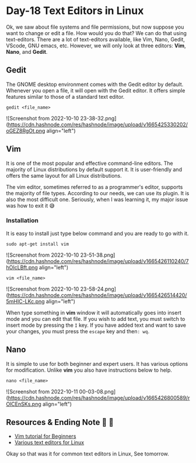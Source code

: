 # Day-18 Text Editors in Linux

Ok, we saw about file systems and file permissions, but now suppose you want to change or edit a file. How would you do that?
We can do that using text-editors. There are a lot of text-editors available, like Vim, Nano, Gedit, VScode, GNU emacs, etc. However, we will only look at three editors: **Vim**, **Nano**, and **Gedit**. 

## Gedit
The GNOME desktop environment comes with the Gedit editor by default. Whenever you open a file, it will open with the Gedit editor. It offers simple features similar to those of a standard text editor.

```
gedit <file_name>

```

![Screenshot from 2022-10-10 23-38-32.png](https://cdn.hashnode.com/res/hashnode/image/upload/v1665425330202/oGEZ8RgOt.png align="left")

## Vim
It is one of the most popular and effective command-line editors. The majority of Linux distributions by default support it. It is user-friendly and offers the same layout for all Linux distributions.

The vim editor, sometimes referred to as a programmer's editor, supports the majority of file types. According to our needs, we can use its plugin. It is also the most difficult one. Seriously, when I was learning it, my major issue was how to exit it 😅

### Installation
It is easy to install just type below command and you are ready to go with it.

```
sudo apt-get install vim

```

![Screenshot from 2022-10-10 23-51-38.png](https://cdn.hashnode.com/res/hashnode/image/upload/v1665426110240/7hOIcLBft.png align="left")

``` 
vim <file_name>

```


![Screenshot from 2022-10-10 23-58-24.png](https://cdn.hashnode.com/res/hashnode/image/upload/v1665426514420/5mHIC-LKc.png align="left")

When type something in **vim** window it will automatically goes into insert mode and you can edit that file. If you wish to add text, you must switch to insert mode by pressing the ``I`` key. If you have added text and want to save your changes, you must press the ``escape`` key and then``: wq``.

## Nano
It is simple to use for both beginner and expert users. It has various options for modification. Unlike **vim** you also have instructions below to help.

```
nano <file_name>

```

![Screenshot from 2022-10-11 00-03-08.png](https://cdn.hashnode.com/res/hashnode/image/upload/v1665426800589/rOlCEnSKs.png align="left")

## Resources & Ending Note 📑 👋
- [Vim tutorial for Beginners](https://youtu.be/RZ4p-saaQkc)
- [ Various text editors for Linux](https://youtu.be/zk6hZbWnhEs)

Okay so that was it for common text editors in Linux, See tomorrow.



